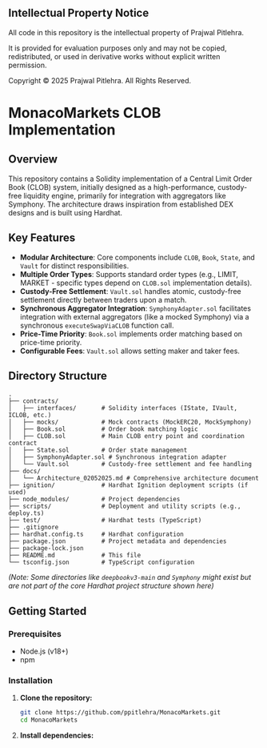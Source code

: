 ## Intellectual Property Notice

All code in this repository is the intellectual property of Prajwal Pitlehra.

It is provided for evaluation purposes only and may not be copied, redistributed, or used in derivative works without explicit written permission.

Copyright © 2025 Prajwal Pitlehra. All Rights Reserved.


# MonacoMarkets CLOB Implementation

## Overview

This repository contains a Solidity implementation of a Central Limit Order Book (CLOB) system, initially designed as a high-performance, custody-free liquidity engine, primarily for integration with aggregators like Symphony. The architecture draws inspiration from established DEX designs and is built using Hardhat.

## Key Features

- **Modular Architecture**: Core components include `CLOB`, `Book`, `State`, and `Vault` for distinct responsibilities.
- **Multiple Order Types**: Supports standard order types (e.g., LIMIT, MARKET - specific types depend on `CLOB.sol` implementation details).
- **Custody-Free Settlement**: `Vault.sol` handles atomic, custody-free settlement directly between traders upon a match.
- **Synchronous Aggregator Integration**: `SymphonyAdapter.sol` facilitates integration with external aggregators (like a mocked Symphony) via a synchronous `executeSwapViaCLOB` function call.
- **Price-Time Priority**: `Book.sol` implements order matching based on price-time priority.
- **Configurable Fees**: `Vault.sol` allows setting maker and taker fees.

## Directory Structure

```
.
├── contracts/
│   ├── interfaces/       # Solidity interfaces (IState, IVault, ICLOB, etc.)
│   ├── mocks/            # Mock contracts (MockERC20, MockSymphony)
│   ├── Book.sol          # Order book matching logic
│   ├── CLOB.sol          # Main CLOB entry point and coordination contract
│   ├── State.sol         # Order state management
│   ├── SymphonyAdapter.sol # Synchronous integration adapter
│   └── Vault.sol         # Custody-free settlement and fee handling
├── docs/
│   └── Architecture_02052025.md # Comprehensive architecture document
├── ignition/             # Hardhat Ignition deployment scripts (if used)
├── node_modules/         # Project dependencies
├── scripts/              # Deployment and utility scripts (e.g., deploy.ts)
├── test/                 # Hardhat tests (TypeScript)
├── .gitignore
├── hardhat.config.ts     # Hardhat configuration
├── package.json          # Project metadata and dependencies
├── package-lock.json
├── README.md             # This file
└── tsconfig.json         # TypeScript configuration
```
*(Note: Some directories like `deepbookv3-main` and `Symphony` might exist but are not part of the core Hardhat project structure shown here)*

## Getting Started

### Prerequisites

- Node.js (v18+)
- npm

### Installation

1.  **Clone the repository:**
    ```bash
    git clone https://github.com/ppitlehra/MonacoMarkets.git
    cd MonacoMarkets
    ```

2.  **Install dependencies:**
    ```